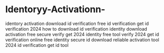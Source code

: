 # Identoryy-Activationn-
 identory activation download id verification free id verification get id verification 2024 how to download id verification identity download activation free secure verify get 2024 identity free tool verify 2024 get id verification online free identity secure id download reliable activation tool 2024 id verification get id tool
